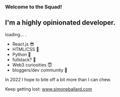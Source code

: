 ### Welcome to the Squad! 
## I'm a highly opinionated developer.

loading... .

+ React.js 😎
+ HTML/CSS 🥳 
+ Python 🥺
+ fullstack? 🤠
+ Web3 curiosities 😇
+ bloggers/dev community 🥸

In 2022 I hope to bite off a bit more than I can chew.

Keep getting lost: www.simoneballard.com


